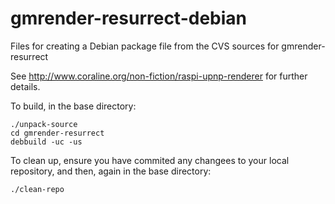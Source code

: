 gmrender-resurrect-debian
=========================

Files for creating a Debian package file from the CVS sources for gmrender-resurrect

See http://www.coraline.org/non-fiction/raspi-upnp-renderer for further details.

To build, in the base directory:

    ./unpack-source
    cd gmrender-resurrect
    debbuild -uc -us

To clean up, ensure you have commited any changees to your local
repository, and then, again in the base directory:

    ./clean-repo
